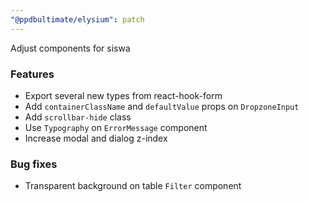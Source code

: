 ```yaml
---
"@ppdbultimate/elysium": patch
---
```


Adjust components for siswa

### Features
- Export several new types from react-hook-form
- Add `containerClassName` and `defaultValue` props on `DropzoneInput`
- Add `scrollbar-hide` class
- Use `Typography` on `ErrorMessage` component
- Increase modal and dialog z-index

### Bug fixes
- Transparent background on table `Filter` component